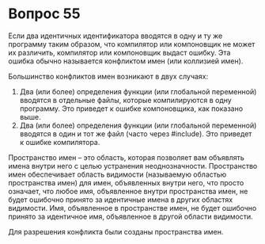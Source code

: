 # Вопрос 55

Если два идентичных идентификатора вводятся в одну и ту же программу таким образом, что компилятор или компоновщик не может их различить, компилятор или компоновщик выдаст ошибку. Эта ошибка обычно называется конфликтом имен (или коллизией имен).

Большинство конфликтов имен возникают в двух случаях:
1. Два (или более) определения функции (или глобальной переменной) вводятся в отдельные файлы, которые компилируются в одну программу. Это приведет к ошибке компоновщика, как показано выше.
2. Два (или более) определения функции (или глобальной переменной) вводятся в один и тот же файл (часто через #include). Это приведет к ошибке компилятора.

Пространство имен – это область, которая позволяет вам объявлять имена внутри него с целью устранения неоднозначности. Пространство имен обеспечивает область видимости (называемую областью пространства имен) для имен, объявленных внутри него, что просто означает, что любое имя, объявленное внутри пространства имен, не будет ошибочно принято за идентичные имена в других областях видимости. Имя, объявленное в пространстве имен, не будет ошибочно принято за идентичное имя, объявленное в другой области видимости.

Для разрешения конфликта были созданы пространства имен.
